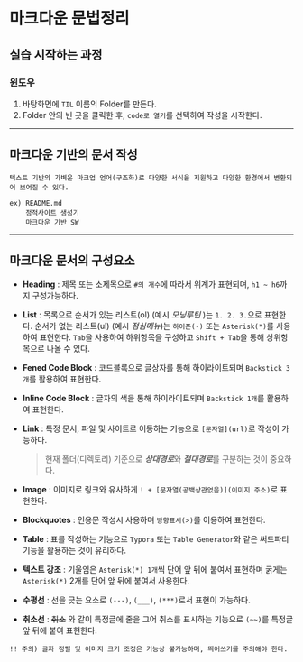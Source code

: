 # 마크다운 문법정리

## 실습 시작하는 과정

  ### 윈도우

1. 바탕화면에 `TIL` 이름의 Folder를 만든다.
2. Folder 안의 빈 곳을 클릭한 후, `code로 열기`를 선택하여 작성을 시작한다.

---

## 마크다운 기반의 문서 작성

```
텍스트 기반의 가벼운 마크업 언어(구조화)로 다양한 서식을 지원하고 다양한 환경에서 변환되어 보여질 수 있다.

ex) README.md
    정적사이트 생성기
    마크다운 기반 SW
```

---

## 마크다운 문서의 구성요소

  - **Heading** : 제목 또는 소제목으로 `#의 개수`에 따라서 위계가 표현되며, `h1 ~ h6`까지 구성가능하다.

  - **List** : 목록으로 순서가 있는 리스트(ol) (예시 *모닝루틴* )는 `1. 2. 3.`으로 표현한다. 순서가 없는 리스트(ul) (예시 *점심메뉴*)는 `하이픈(-)` 또는 `Asterisk(*)`를 사용하여 표현한다. `Tab`을 사용하여 하위항목을 구성하고 `Shift + Tab`을 통해 상위항목으로 나올 수 있다.

  - **Fened Code Block** : 코드블록으로 글상자를 통해 하이라이트되며 `Backstick 3개`를 활용하여 표현한다.

  - **Inline Code Block** : 글자의 색을 통해 하이라이트되며 `Backstick 1개`를 활용하여 표현한다.

  - **Link** : 특정 문서, 파일 및 사이트로 이동하는 기능으로 `[문자열](url)`로 작성이 가능하다.

    > 현재 폴더(디렉토리) 기준으로 ***상대경로***와 ***절대경로***를 구분하는 것이 중요하다.

  - **Image** : 이미지로 링크와 유사하게 `! + [문자열(공백상관없음)](이미지 주소)`로 표현한다.

  - **Blockquotes** : 인용문 작성시 사용하며 `방향표시(>)`를 이용하여 표현한다.

  - **Table** : 표를 작성하는 기능으로 `Typora` 또는 `Table Generator`와 같은 써드파티 기능을 활용하는 것이 유리하다.

  - **텍스트 강조** : 기울임은 `Asterisk(*) 1개`씩 단어 앞 뒤에 붙여서 표현하며 굵게는 `Asterisk(*)` 2개를 단어 앞 뒤에 붙여서 사용한다.

  - **수평선** : 선을 긋는 요소로 `(---)`, `(___)`, `(***)`로서 표현이 가능하다.

  - **취소선** : ~~취소~~ 와 같이 특정글에 줄을 그어 취소를 표시하는 기능으로 `(~~)`를 특정글 앞 뒤에 붙여 표현한다.

```
!! 주의) 글자 정렬 및 이미지 크기 조정은 기능상 불가능하며, 띄어쓰기를 주의해야 한다.
```